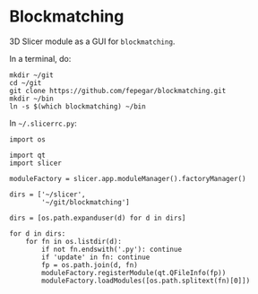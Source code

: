 # Blockmatching
3D Slicer module as a GUI for `blockmatching`.

In a terminal, do:
```
mkdir ~/git
cd ~/git
git clone https://github.com/fepegar/blockmatching.git
mkdir ~/bin
ln -s $(which blockmatching) ~/bin
```


In `~/.slicerrc.py`:

```
import os

import qt
import slicer

moduleFactory = slicer.app.moduleManager().factoryManager()
 
dirs = ['~/slicer',
        '~/git/blockmatching']

dirs = [os.path.expanduser(d) for d in dirs]

for d in dirs:
    for fn in os.listdir(d):
        if not fn.endswith('.py'): continue
        if 'update' in fn: continue
        fp = os.path.join(d, fn)
        moduleFactory.registerModule(qt.QFileInfo(fp))
        moduleFactory.loadModules([os.path.splitext(fn)[0]])
```



